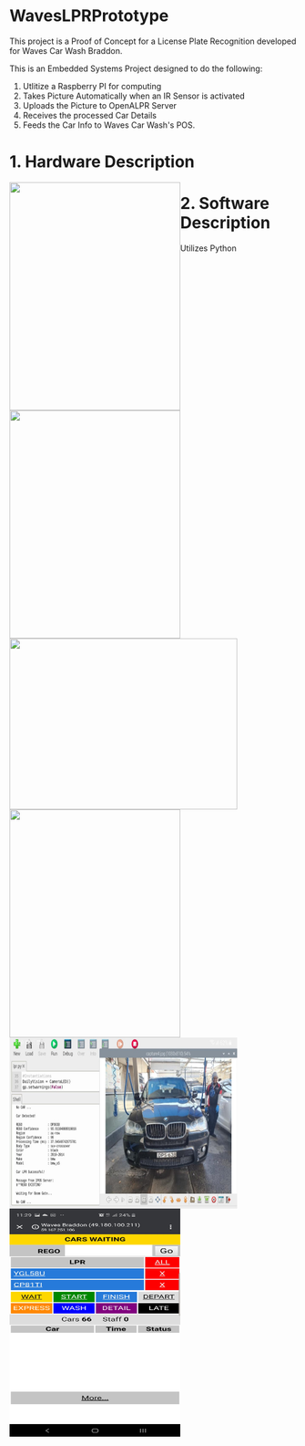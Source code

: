 # WavesLPRPrototype 

This project is a Proof of Concept for a License Plate Recognition developed for Waves Car Wash Braddon. 

This is an Embedded Systems Project designed to do the following:

1) Utlitize a Raspberry PI for computing
2) Takes Picture Automatically when an IR Sensor is activated
3) Uploads the Picture to OpenALPR Server 
4) Receives the processed Car Details
5) Feeds the Car Info to Waves Car Wash's POS. 

# 1. Hardware Description

<img align="left" width="300" height="400" src="/images/prototypeFV.jpg">

<img align="left" width="300" height="400" src="/images/prototypeBV.jpg">

<img align="left" width="400" height="300" src="/images/prototypeIV.jpg">

<img align="left" width="300" height="400" src="/images/prototypeLEDs.jpg">

<img align="left" width="400" height="300" src="/images/outputPI.jpg">

<img align="left" width="300" height="400" src="/images/outputPOS.jpg">

# 2. Software Description
Utilizes Python
